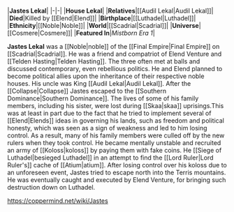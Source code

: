 |**Jastes Lekal**|
|-|-|
|**House Lekal**|
|**Relatives**|[[Audil Lekal\|Audil Lekal]]|
|**Died**|Killed by [[Elend\|Elend]]|
|**Birthplace**|[[Luthadel\|Luthadel]]|
|**Ethnicity**|[[Noble\|Noble]]|
|**World**|[[Scadrial\|Scadrial]]|
|**Universe**|[[Cosmere\|Cosmere]]|
|**Featured In**|*Mistborn Era 1*|

**Jastes Lekal** was a [[Noble\|noble]] of the [[Final Empire\|Final Empire]] on [[Scadrial\|Scadrial]].
He was a friend and compatriot of Elend Venture and [[Telden Hasting\|Telden Hasting]]. The three often met at balls and discussed contemporary, even rebellious politics. He and Elend planned to become political allies upon the inheritance of their respective noble houses. His uncle was King [[Audil Lekal\|Audil Lekal]].
After the [[Collapse\|Collapse]] Jastes escaped to the [[Southern Dominance\|Southern Dominance]]. The lives of some of his family members, including his sister, were lost during [[Skaa\|skaa]] uprisings.This was at least in part due to the fact that he tried to implement several of [[Elend\|Elends]] ideas in governing his lands, such as freedom and political honesty, which was seen as a sign of weakness and led to him losing control. As a result, many of his family members were culled off by the new rulers when they took control.
He became mentally unstable and recruited an army of [[Koloss\|koloss]] by paying them with fake coins. He [[Siege of Luthadel\|besieged Luthadel]] in an attempt to find the [[Lord Ruler\|Lord Ruler's]] cache of [[Atium\|atium]]. After losing control over his koloss due to an unforeseen event, Jastes tried to escape north into the Terris mountains. He was eventually caught and executed by Elend Venture, for bringing such destruction down on Luthadel.



https://coppermind.net/wiki/Jastes
